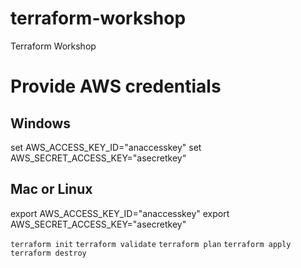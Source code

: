 # terraform-workshop
Terraform Workshop

# Provide AWS credentials

## Windows
set AWS_ACCESS_KEY_ID="anaccesskey"
set AWS_SECRET_ACCESS_KEY="asecretkey“

## Mac or Linux
export AWS_ACCESS_KEY_ID="anaccesskey"
export AWS_SECRET_ACCESS_KEY="asecretkey"

`terraform init`
`terraform validate`
`terraform plan`
`terraform apply`
`terraform destroy`

